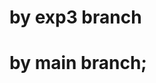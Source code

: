 <!--
 * @Author: Titc 1240104681@qq.com
 * @Date: 2022-06-08 11:29:50
 * @LastEditors: Titc 1240104681@qq.com
 * @LastEditTime: 2022-06-08 11:30:05
 * @FilePath: \test_f\exp3.md
 * @Description: 这是默认设置,请设置`customMade`, 打开koroFileHeader查看配置 进行设置: https://github.com/OBKoro1/koro1FileHeader/wiki/%E9%85%8D%E7%BD%AE
-->
# by exp3 branch

# by main branch;